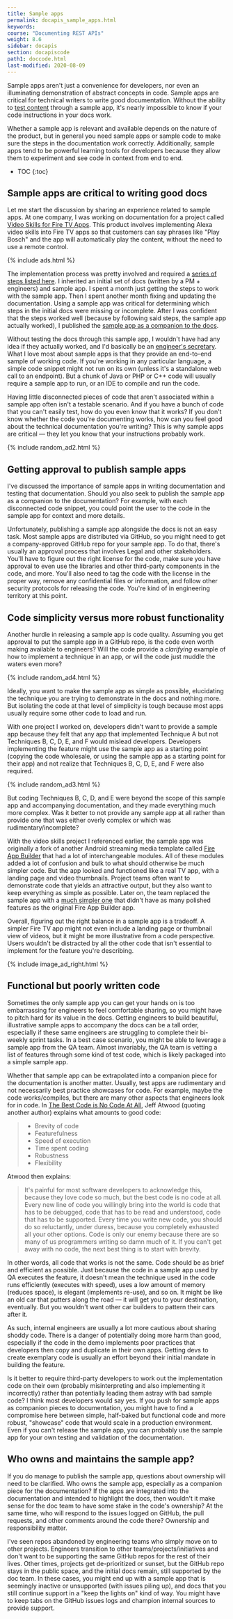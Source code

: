 ```yaml
---
title: Sample apps
permalink: docapis_sample_apps.html
keywords:
course: "Documenting REST APIs"
weight: 8.6
sidebar: docapis
section: docapiscode
path1: doccode.html
last-modified: 2020-08-09
---
```


Sample apps aren't just a convenience for developers, nor even an illuminating demonstration of abstract concepts in code. Sample apps are critical for technical writers to write good documentation. Without the ability to [test content](testingdocs_overview.html) through a sample app, it's nearly impossible to know if your code instructions in your docs work.

Whether a sample app is relevant and available depends on the nature of the product, but in general you need sample apps or sample code to make sure the steps in the documentation work correctly. Additionally, sample apps tend to be powerful learning tools for developers because they allow them to experiment and see code in context from end to end.

* TOC
{:toc}

## Sample apps are critical to writing good docs

Let me start the discussion by sharing an experience related to sample apps. At one company, I was working on documentation for a project called [Video Skills for Fire TV Apps](https://developer.amazon.com/docs/video-skills-fire-tv-apps/introduction.html). This product involves implementing Alexa video skills into Fire TV apps so that customers can say phrases like "Play Bosch" and the app will automatically play the content, without the need to use a remote control.

{% include ads.html %}

The implementation process was pretty involved and required a [series of steps listed here](https://developer.amazon.com/docs/video-skills-fire-tv-apps/integration-overview.html). I inherited an initial set of docs (written by a PM + engineers) and sample app. I spent a month just getting the steps to work with the sample app. Then I spent another month fixing and updating the documentation. Using a sample app was critical for determining which steps in the initial docs were missing or incomplete. After I was confident that the steps worked well (because by following said steps, the sample app actually worked), I published the [sample app as a companion to the docs](https://developer.amazon.com/docs/video-skills-fire-tv-apps/set-up-sample-app.html).

Without testing the docs through this sample app, I wouldn't have had any idea if they actually worked, and I'd basically be an [engineer's secretary](https://idratherbewriting.com/2018/11/19/avoid-being-secretary-for-engineers). What I love most about sample apps is that they provide an end-to-end sample of working code. If you're working in any particular language, a simple code snippet might not run on its own (unless it's a standalone web call to an endpoint). But a chunk of Java or PHP or C++ code will usually require a sample app to run, or an IDE to compile and run the code.

Having little disconnected pieces of code that aren't associated within a sample app often isn't a testable scenario. And if you have a bunch of code that you can't easily test, how do you even know that it works? If you don't know whether the code you're documenting works, how can you feel good about the technical documentation you're writing? This is why sample apps are critical &mdash; they let you know that your instructions probably work.

{% include random_ad2.html %}

## Getting approval to publish sample apps

I've discussed the importance of sample apps in writing documentation and testing that documentation. Should you also seek to publish the sample app as a companion to the documentation? For example, with each disconnected code snippet, you could point the user to the code in the sample app for context and more details.

Unfortunately, publishing a sample app alongside the docs is not an easy task. Most sample apps are distributed via GitHub, so you might need to get a company-approved GitHub repo for your sample app. To do that, there's usually an approval process that involves Legal and other stakeholders. You'll have to figure out the right license for the code, make sure you have approval to even use the libraries and other third-party components in the code, and more. You'll also need to tag the code with the license in the proper way, remove any confidential files or information, and follow other security protocols for releasing the code. You're kind of in engineering territory at this point.

## Code simplicity versus more robust functionality

Another hurdle in releasing a sample app is code quality. Assuming you get approval to put the sample app in a GitHub repo, is the code even worth making available to engineers? Will the code provide a *clarifying* example of how to implement a technique in an app, or will the code just muddle the waters even more?

{% include random_ad4.html %}

Ideally, you want to make the sample app as simple as possible, elucidating the technique you are trying to demonstrate in the docs and nothing more. But isolating the code at that level of simplicity is tough because most apps usually require some other code to load and run.

With one project I worked on, developers didn't want to provide a sample app because they felt that any app that implemented Technique A but not Techniques B, C, D, E, and F would mislead developers. Developers implementing the feature might use the sample app as a starting point (copying the code wholesale, or using the sample app as a starting point for their app) and not realize that Techniques B, C, D, E, and F were also required.

{% include random_ad3.html %}

But coding Techniques B, C, D, and E were beyond the scope of this sample app and accompanying documentation, and they made everything much more complex. Was it better to not provide any sample app at all rather than provide one that was either overly complex or which was rudimentary/incomplete?

With the video skills project I referenced earlier, the sample app was originally a fork of another Android streaming media template called [Fire App Builder](https://developer.amazon.com/docs/fire-app-builder/overview.html) that had a lot of interchangeable modules. All of these modules added a lot of confusion and bulk to what should otherwise be much simpler code. But the app looked and functioned like a real TV app, with a landing page and video thumbnails. Project teams often want to demonstrate code that yields an attractive output, but they also want to keep everything as simple as possible. Later on, the team replaced the sample app with a [much simpler one](https://github.com/amzn/sample-fire-tv-app-video-skill) that didn't have as many polished features as the original Fire App Builder app.

Overall, figuring out the right balance in a sample app is a tradeoff. A simpler Fire TV app might not even include a landing page or thumbnail view of videos, but it might be more illustrative from a code perspective. Users wouldn't be distracted by all the other code that isn't essential to implement for the feature you're describing.

{% include image_ad_right.html %}

## Functional but poorly written code

Sometimes the only sample app you can get your hands on is too embarrassing for engineers to feel comfortable sharing, so you might have to pitch hard for its value in the docs. Getting engineers to build beautiful, illustrative sample apps to accompany the docs can be a tall order, especially if these same engineers are struggling to complete their bi-weekly sprint tasks. In a best case scenario, you might be able to leverage a sample app from the QA team. Almost invariably, the QA team is vetting a list of features through some kind of test code, which is likely packaged into a simple sample app.

Whether that sample app can be extrapolated into a companion piece for the documentation is another matter. Usually, test apps are rudimentary and not necessarily best practice showcases for code. For example, maybe the code works/compiles, but there are many other aspects that engineers look for in code. In [The Best Code is No Code At All](https://blog.codinghorror.com/the-best-code-is-no-code-at-all/), Jeff Atwood (quoting another author) explains what amounts to good code:

> * Brevity of code
> * Featurefulness
> * Speed of execution
> * Time spent coding
> * Robustness
> * Flexibility

Atwood then explains:

> It's painful for most software developers to acknowledge this, because they love code so much, but the best code is no code at all. Every new line of code you willingly bring into the world is code that has to be debugged, code that has to be read and understood, code that has to be supported. Every time you write new code, you should do so reluctantly, under duress, because you completely exhausted all your other options. Code is only our enemy because there are so many of us programmers writing so damn much of it. If you can't get away with no code, the next best thing is to start with brevity.

In other words, all code that works is not the same. Code should be as brief and efficient as possible. Just because the code in a sample app used by QA executes the feature, it doesn't mean the technique used in the code runs efficiently (executes with speed), uses a low amount of memory (reduces space), is elegant (implements re-use), and so on. It might be like an old car that putters along the road &mdash; it will get you to your destination, eventually. But you wouldn't want other car builders to pattern their cars after it.

As such, internal engineers are usually a lot more cautious about sharing shoddy code. There is a danger of potentially doing more harm than good, especially if the code in the demo implements poor practices that developers then copy and duplicate in their own apps. Getting devs to create exemplary code is usually an effort beyond their initial mandate in building the feature.

Is it better to require third-party developers to work out the implementation code on their own (probably misinterpreting and also implementing it incorrectly) rather than potentially leading them astray with bad sample code? I think most developers would say yes. If you push for sample apps as companion pieces to documentation, you might have to find a compromise here between simple, half-baked but functional code and more robust, "showcase" code that would scale in a production environment. Even if you can't release the sample app, you can probably use the sample app for your own testing and validation of the documentation.

## Who owns and maintains the sample app?

If you do manage to publish the sample app, questions about ownership will need to be clarified. Who owns the sample app, especially as a companion piece for the documentation? If the apps are integrated into the documentation and intended to highlight the docs, then wouldn't it make sense for the doc team to have some stake in the code's ownership? At the same time, who will respond to the issues logged on GitHub, the pull requests, and other comments around the code there? Ownership and responsibility matter.

I've seen repos abandoned by engineering teams who simply move on to other projects. Engineers transition to other teams/projects/initiatives and don't want to be supporting the same GitHub repos for the rest of their lives. Other times, projects get de-prioritized or sunset, but the GitHub repo stays in the public space, and the initial docs remain, still supported by the doc team. In these cases, you might end up with a sample app that is seemingly inactive or unsupported (with issues piling up), and docs that you still continue support in a "keep the lights on" kind of way. You might have to keep tabs on the GitHub issues logs and champion internal sources to provide support.
